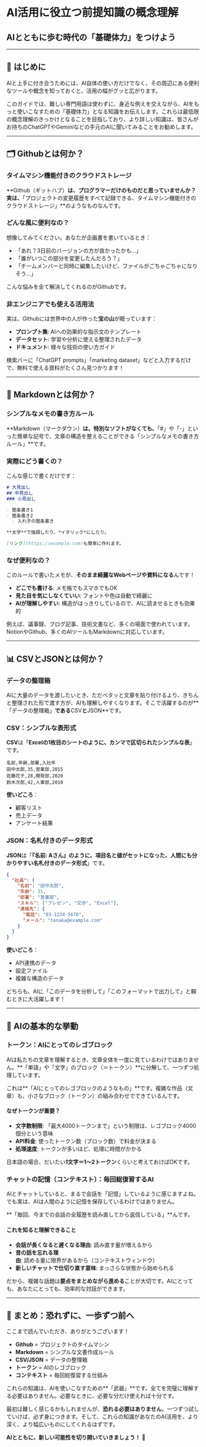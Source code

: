 # AI活用に役立つ前提知識の概念理解
## AIとともに歩む時代の「基礎体力」をつけよう

---

## 🌟 はじめに

AIと上手に付き合うためには、AI自体の使い方だけでなく、その周辺にある便利なツールや概念を知っておくと、活用の幅がグッと広がります。

このガイドでは、難しい専門用語は使わずに、身近な例えを交えながら、AIをもっと使いこなすための「基礎体力」となる知識をお伝えします。これらは最低限の概念理解のきっかけとなることを目指しており、より詳しい知識は、皆さんがお持ちのChatGPTやGeminiなどの手元のAIに聞いてみることをお勧めします。

---

## 🗂️ Githubとは何か？

### タイムマシン機能付きのクラウドストレージ

**Github（ギットハブ）**は、プログラマーだけのものだと思っていませんか？実は、**「プロジェクトの変更履歴をすべて記録できる、タイムマシン機能付きのクラウドストレージ」**のようなものなんです。

### どんな風に便利なの？

想像してみてください。あなたが企画書を書いているとき：

- 「あれ？3日前のバージョンの方が良かったかも...」
- 「誰がいつこの部分を変更したんだろう？」
- 「チームメンバーと同時に編集したいけど、ファイルがごちゃごちゃになりそう...」

こんな悩みを全て解決してくれるのがGithubです。

### 非エンジニアでも使える活用法

実は、Githubには世界中の人が作った**宝の山**が眠っています：

- **プロンプト集**: AIへの効果的な指示文のテンプレート
- **データセット**: 学習や分析に使える整理されたデータ
- **ドキュメント**: 様々な技術の使い方ガイド

検索バーに「ChatGPT prompts」「marketing dataset」などと入力するだけで、無料で使える資料がたくさん見つかります！

---

## 📝 Markdownとは何か？

### シンプルなメモの書き方ルール

**Markdown（マークダウン）**は、特別なソフトがなくても、**「#」や「-」といった簡単な記号で、文章の構造を整えることができる「シンプルなメモの書き方ルール」**です。

### 実際にどう書くの？

こんな感じで書くだけです：

```markdown
# 大見出し
## 中見出し
### 小見出し

- 箇条書き1
- 箇条書き2
  - 入れ子の箇条書き

**太字**で強調したり、*イタリック*にしたり。

[リンク](https://example.com)も簡単に作れます。
```

### なぜ便利なの？

このルールで書いたメモが、**そのまま綺麗なWebページや資料になる**んです！

- **どこでも書ける**: メモ帳でもスマホでもOK
- **見た目を気にしなくていい**: フォントや色は自動で綺麗に
- **AIが理解しやすい**: 構造がはっきりしているので、AIに読ませるときも効果的

例えば、議事録、ブログ記事、技術文書など、多くの場面で使われています。NotionやGithub、多くのAIツールもMarkdownに対応しています。

---

## 📊 CSVとJSONとは何か？

### データの整理箱

AIに大量のデータを渡したいとき、ただベタッと文章を貼り付けるより、きちんと整理された形で渡す方が、AIも理解しやすくなります。そこで活躍するのが**「データの整理箱」**である**CSV**と**JSON**です。

### CSV：シンプルな表形式

**CSV**は「**Excelの1枚目のシートのように、カンマで区切られたシンプルな表**」です。

```csv
名前,年齢,部署,入社年
田中太郎,35,営業部,2015
佐藤花子,28,開発部,2020
鈴木次郎,42,人事部,2010
```

**使いどころ**：
- 顧客リスト
- 売上データ
- アンケート結果

### JSON：名札付きのデータ形式

**JSON**は「**『名前: Aさん』のように、項目名と値がセットになった、人間にも分かりやすい名札付きのデータ形式**」です。

```json
{
  "社員": {
    "名前": "田中太郎",
    "年齢": 35,
    "部署": "営業部",
    "スキル": ["プレゼン", "交渉", "Excel"],
    "連絡先": {
      "電話": "03-1234-5678",
      "メール": "tanaka@example.com"
    }
  }
}
```

**使いどころ**：
- API連携のデータ
- 設定ファイル
- 複雑な構造のデータ

どちらも、AIに「このデータを分析して」「このフォーマットで出力して」と頼むときに大活躍します！

---

## 🤖 AIの基本的な挙動

### トークン：AIにとってのレゴブロック

AIは私たちの文章を理解するとき、文章全体を一度に見ているわけではありません。**「単語」や「文字」のブロック（＝トークン）**に分解して、一つずつ処理しています。

これは**「AIにとってのレゴブロックのようなもの」**です。複雑な作品（文章）も、小さなブロック（トークン）の組み合わせでできているんです。

#### なぜトークンが重要？

- **文字数制限**: 「最大4000トークンまで」という制限は、レゴブロック4000個分という意味
- **API料金**: 使ったトークン数（ブロック数）で料金が決まる
- **処理速度**: トークンが多いほど、処理に時間がかかる

日本語の場合、だいたい**1文字＝1〜2トークン**くらいと考えておけばOKです。

### チャットの記憶（コンテキスト）：毎回総復習するAI

AIとチャットしていると、まるで会話を「記憶」しているように感じますよね。でも実は、AIは人間のように記憶を保存しているわけではありません。

**「毎回、今までの会話の全履歴を読み直してから返信している」**んです。

#### これを知ると理解できること

- **会話が長くなると遅くなる理由**: 読み直す量が増えるから
- **昔の話を忘れる理由**: 読める量に限界があるから（コンテキストウィンドウ）
- **新しいチャットで仕切り直す意味**: まっさらな状態から始められる

だから、複雑な話題は**要点をまとめながら進める**ことが大切です。AIにとっても、あなたにとっても、効率的な対話ができます。

---

## 🚀 まとめ：恐れずに、一歩ずつ前へ

ここまで読んでいただき、ありがとうございます！

- **Github** = プロジェクトのタイムマシン
- **Markdown** = シンプルな文書作成ルール
- **CSV/JSON** = データの整理箱
- **トークン** = AIのレゴブロック
- **コンテキスト** = 毎回総復習する仕組み

これらの知識は、AIを使いこなすための**「武器」**です。全てを完璧に理解する必要はありません。必要なときに、必要な分だけ使えれば十分です。

最初は難しく感じるかもしれませんが、**恐れる必要はありません**。一つずつ試していけば、必ず身につきます。そして、これらの知識があなたのAI活用を、より深く、より幅広いものにしてくれるはずです。

**AIとともに、新しい可能性を切り開いていきましょう！** 🌟